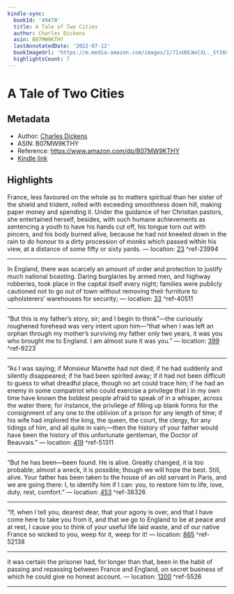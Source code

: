 ```yaml
---
kindle-sync:
  bookId: '49470'
  title: A Tale of Two Cities
  author: Charles Dickens
  asin: B07MW9KTHY
  lastAnnotatedDate: '2022-07-12'
  bookImageUrl: 'https://m.media-amazon.com/images/I/71vUOLWxCXL._SY160.jpg'
  highlightsCount: 7
---
```

# A Tale of Two Cities
## Metadata
* Author: [Charles Dickens](https://www.amazon.comundefined)
* ASIN: B07MW9KTHY
* Reference: https://www.amazon.com/dp/B07MW9KTHY
* [Kindle link](kindle://book?action=open&asin=B07MW9KTHY)

## Highlights
France, less favoured on the whole as to matters spiritual than her sister of the shield and trident, rolled with exceeding smoothness down hill, making paper money and spending it. Under the guidance of her Christian pastors, she entertained herself, besides, with such humane achievements as sentencing a youth to have his hands cut off, his tongue torn out with pincers, and his body burned alive, because he had not kneeled down in the rain to do honour to a dirty procession of monks which passed within his view, at a distance of some fifty or sixty yards. — location: [23](kindle://book?action=open&asin=B07MW9KTHY&location=23) ^ref-23994

---
In England, there was scarcely an amount of order and protection to justify much national boasting. Daring burglaries by armed men, and highway robberies, took place in the capital itself every night; families were publicly cautioned not to go out of town without removing their furniture to upholsterers’ warehouses for security; — location: [33](kindle://book?action=open&asin=B07MW9KTHY&location=33) ^ref-40511

---
“But this is my father’s story, sir; and I begin to think”—the curiously roughened forehead was very intent upon him—“that when I was left an orphan through my mother’s surviving my father only two years, it was you who brought me to England. I am almost sure it was you.” — location: [399](kindle://book?action=open&asin=B07MW9KTHY&location=399) ^ref-9223

---
“As I was saying; if Monsieur Manette had not died; if he had suddenly and silently disappeared; if he had been spirited away; if it had not been difficult to guess to what dreadful place, though no art could trace him; if he had an enemy in some compatriot who could exercise a privilege that I in my own time have known the boldest people afraid to speak of in a whisper, across the water there; for instance, the privilege of filling up blank forms for the consignment of any one to the oblivion of a prison for any length of time; if his wife had implored the king, the queen, the court, the clergy, for any tidings of him, and all quite in vain;—then the history of your father would have been the history of this unfortunate gentleman, the Doctor of Beauvais.” — location: [419](kindle://book?action=open&asin=B07MW9KTHY&location=419) ^ref-51311

---
“But he has been—been found. He is alive. Greatly changed, it is too probable; almost a wreck, it is possible; though we will hope the best. Still, alive. Your father has been taken to the house of an old servant in Paris, and we are going there: I, to identify him if I can: you, to restore him to life, love, duty, rest, comfort.” — location: [453](kindle://book?action=open&asin=B07MW9KTHY&location=453) ^ref-38326

---
“If, when I tell you, dearest dear, that your agony is over, and that I have come here to take you from it, and that we go to England to be at peace and at rest, I cause you to think of your useful life laid waste, and of our native France so wicked to you, weep for it, weep for it! — location: [865](kindle://book?action=open&asin=B07MW9KTHY&location=865) ^ref-52138

---
it was certain the prisoner had, for longer than that, been in the habit of passing and repassing between France and England, on secret business of which he could give no honest account. — location: [1200](kindle://book?action=open&asin=B07MW9KTHY&location=1200) ^ref-5526

---
